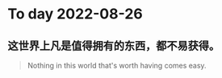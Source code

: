 
# To day 2022-08-26


## 这世界上凡是值得拥有的东西，都不易获得。
> Nothing in this world that's worth having comes easy.

    